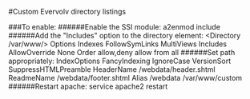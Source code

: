 #Custom Evervolv directory listings

###To enable:
######Enable the SSI module:
    a2enmod include
######Add the "Includes" option to the directory element:
    <Directory /var/www/>
        Options Indexes FollowSymLinks MultiViews Includes
        AllowOverride None
        Order allow,deny
        allow from all
    </Directory>
######Set path appropriately:
    <IfModule mod_autoindex.c>
        IndexOptions FancyIndexing IgnoreCase VersionSort SuppressHTMLPreamble
        HeaderName /webdata/header.shtml
        ReadmeName /webdata/footer.shtml
        Alias /webdata /var/www/custom
    </IfModule>
######Restart apache:
    service apache2 restart
